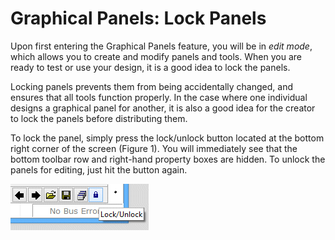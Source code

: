 # Graphical Panels: Lock Panels

Upon first entering the Graphical Panels feature, you will be in _edit mode_, which allows you to create and modify panels and tools. When you are ready to test or use your design, it is a good idea to lock the panels.

Locking panels prevents them from being accidentally changed, and ensures that all tools function properly. In the case where one individual designs a graphical panel for another, it is also a good idea for the creator to lock the panels before distributing them.

To lock the panel, simply press the lock/unlock button located at the bottom right corner of the screen (Figure 1). You will immediately see that the bottom toolbar row and right-hand property boxes are hidden. To unlock the panels for editing, just hit the button again.

![Figure 1: Press the button with the padlock on it to lock or unlock panels.](../../../.gitbook/assets/selectLock.gif)
